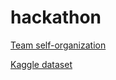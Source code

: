 # hackathon

[Team self-organization](https://docs.google.com/spreadsheets/d/1J9mHpdrM9Y7kRV2gMMZf9FJ5YeG4bNPwF-2JLB35JqI/edit?usp=sharing)

[Kaggle dataset](https://www.kaggle.com/datasets/wasiqaliyasir/breast-cancer-dataset)
